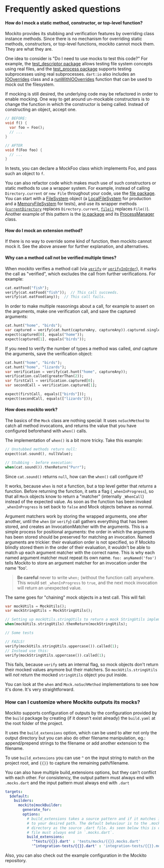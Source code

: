 # Frequently asked questions

#### How do I mock a static method, constructor, or top-level function?

Mockito provides its stubbing and verification features by overriding class
instance methods. Since there is no mechanism for overriding static methods,
constructors, or top-level functions, mockito cannot mock them. They are what
they are.

One idea to consider is "Do I need to use mocks to test this code?" For
example, the [test_descriptor package] allows testing file system concepts using
real files, and the [test_process package] supports testing subprocesses using
real subprocesses. `dart:io` also includes an [IOOverrides] class and a
[runWithIOOverrides] function that can be used to mock out the filesystem.

[IOOverrides]: https://api.dart.dev/stable/2.7.2/dart-io/IOOverrides-class.html
[runWithIOOverrides]: https://api.dart.dev/stable/2.7.2/dart-io/IOOverrides/runWithIOOverrides.html

If mocking is still desired, the underlying code may be refactored in order to
enable mocking. One way to get around un-mockable constructors is to change the
function in which the constructor is being called. Instead of constructing an
object, accept one.

```dart
// BEFORE:
void f() {
  var foo = Foo();
  // ...
}

// AFTER
void f(Foo foo) {
  // ...
}
```

In tests, you can declare a MockFoo class which implements Foo, and pass such
an object to `f`.

You can also refactor code which makes much use of such constructors or static
methods to use a wrapper system. For example, instead of calling
`Directory.current` or `new File` throughout your code, use the
[file package]. You can start with a [FileSystem] object (a [LocalFileSystem]
for production and a [MemoryFileSystem] for tests), and use its wrapper methods
([`currentDirectory`] replaces `Directory.current`, [`file()`] replaces
`File()`). Another example of this pattern is the [io package] and its
[ProcessManager] class.


[test_descriptor package]: https://pub.dev/documentation/test_descriptor
[test_process package]: https://pub.dev/packages/test_process
[file package]: https://pub.dev/packages/file
[FileSystem]: https://pub.dev/documentation/file/latest/file/FileSystem-class.html
[LocalFileSystem]: https://pub.dev/documentation/file/latest/local/LocalFileSystem-class.html
[MemoryFileSystem]: https://pub.dev/documentation/file/latest/memory/MemoryFileSystem-class.html
[`currentDirectory`]: https://pub.dev/documentation/file/latest/file/FileSystem/currentDirectory.html
[`file()`]: https://pub.dev/documentation/file/latest/file/FileSystem/file.html
[io package]: https://pub.dev/packages/io
[ProcessManager]: https://pub.dev/documentation/io/latest/io/ProcessManager-class.html

#### How do I mock an extension method?

If there is no way to override some kind of function, then mockito cannot mock
it. See the above answer for further explanation, and alternatives.

#### Why can a method call not be verified multiple times?

When mockito verifies a method call (via [`verify`] or [`verifyInOrder`]), it
marks the call as "verified", which excludes the call from further
verifications. For example:

```dart
cat.eatFood("fish");
verify(cat.eatFood("fish"));  // This call succeeds.
verify(cat.eatFood(any));  // This call fails.
```

In order to make multiple reasonings about a call, for example to assert on the
arguments, make one verification call, and save the captured arguments:

```dart
cat.hunt("home", "birds");
var captured = verify(cat.hunt(captureAny, captureAny)).captured.single;
expect(captured[0], equals("home"));
expect(captured[1], equals("birds"));
```

If you need to verify the number of types a method was called, _and_ capture the
arguments, save the verification object:

```dart
cat.hunt("home", "birds");
cat.hunt("home", "lizards");
var verification = verify(cat.hunt("home", captureAny));
verification.called(greaterThan(2));
var firstCall = verification.captured[0];
var secondCall = verification.captured[1];

expect(firstCall, equals(["birds"]));
expect(secondCall, equals(["lizards"]));
```

#### How does mockito work?

The basics of the `Mock` class are nothing special: It uses `noSuchMethod` to
catch all method invocations, and returns the value that you have configured
beforehand with `when()` calls.

The implementation of `when()` is a bit more tricky. Take this example:

```dart
// Unstubbed methods return null:
expect(cat.sound(), nullValue);

// Stubbing - before execution:
when(cat.sound()).thenReturn("Purr");
```

Since `cat.sound()` returns `null`, how can the `when()` call configure it?

It works, because `when` is not a function, but a top level getter that
_returns_ a function.  Before returning the function, it sets a flag
(`_whenInProgress`), so that all `Mock` objects know to return a "matcher"
(internally `_WhenCall`) instead of the expected value. As soon as the function
has been invoked `_whenInProgress` is set back to `false` and Mock objects
behave as normal.

Argument matchers work by storing the wrapped arguments, one after another,
until the `when` (or `verify`) call gathers everything that has been stored,
and creates an InvocationMatcher with the arguments. This is a simple process
for positional arguments: the order in which the arguments has been stored
should be preserved for matching an invocation. Named arguments are trickier:
their evaluation order is not specified, so if Mockito blindly stored them in
the order of their evaluation, it wouldn't be able to match up each argument
matcher with the correct name. This is why each named argument matcher must
repeat its own name. `foo: anyNamed('foo')` tells Mockito to store an argument
matcher for an invocation under the name 'foo'.

> **Be careful** never to write `when;` (without the function call) anywhere.
> This would set `_whenInProgress` to `true`, and the next mock invocation will
> return an unexpected value.

The same goes for "chaining" mock objects in a test call. This will fail:

```dart
var mockUtils = MockUtils();
var mockStringUtils = MockStringUtils();

// Setting up mockUtils.stringUtils to return a mock StringUtils implementation
when(mockUtils.stringUtils).thenReturn(mockStringUtils);

// Some tests

// FAILS!
verify(mockUtils.stringUtils.uppercase()).called(1);
// Instead use this:
verify(mockStringUtils.uppercase()).called(1);
```

This fails, because `verify` sets an internal flag, so mock objects don't
return their mocked values anymore but their matchers. So
`mockUtils.stringUtils` will *not* return the mocked `stringUtils` object you
put inside.

You can look at the `when` and `Mock.noSuchMethod` implementations to see how
it's done.  It's very straightforward.

[`verify`]: https://pub.dev/documentation/mockito/latest/mockito/verify.html
[`verifyInOrder`]: https://pub.dev/documentation/mockito/latest/mockito/verifyInOrder.html


### How can I customize where Mockito outputs its mocks?

Mockito supports configuration of outputs by the configuration provided by the `build`
package by creating (if it doesn't exist already) the `build.yaml` at the root folder
of the project.

It uses the `build_extensions` option, which can be used to alter not only the output directory but you
can also do other filename manipulation, eg.: append/prepend strings to the filename or add another extension
to the filename.

To use `build_extensions` you can use `^` on the input string to match on the project root, and `{{}}` to capture the remaining path/filename.

You can also have multiple build_extensions options, but they can't conflict with each other.
For consistency, the output pattern must always end with `.mocks.dart` and the input pattern must always end with `.dart`

```yaml
targets:
  $default:
    builders:
      mockito|mockBuilder:
        generate_for:
        options:
          # build_extensions takes a source pattern and if it matches it will transform the output
          # to your desired path. The default behaviour is to the .mocks.dart file to be in the same
          # directory as the source .dart file. As seen below this is customizable, but the generated
          # file must always end in `.mocks.dart`. 
          build_extensions:
            '^tests/{{}}.dart' : 'tests/mocks/{{}}.mocks.dart' 
            '^integration-tests/{{}}.dart' : 'integration-tests/{{}}.mocks.dart' 
```

Also, you can also check out the example configuration in the Mockito repository. 
